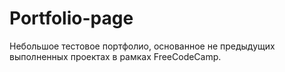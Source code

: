 # Portfolio-page
Небольшое тестовое портфолио, основанное не предыдущих выполненных проектах в рамках FreeCodeCamp.
